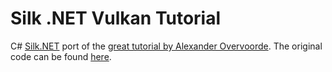 # Silk .NET Vulkan Tutorial

C# [Silk.NET](https://github.com/dotnet/Silk.NET) port of the [great tutorial by Alexander Overvoorde](https://vulkan-tutorial.com/). The original code can be found [here](https://github.com/Overv/VulkanTutorial).
